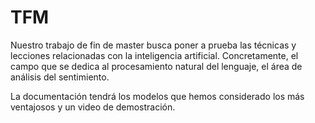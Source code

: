 # TFM

Nuestro trabajo de fin de master busca poner a prueba las técnicas y lecciones relacionadas con la inteligencia artificial. Concretamente, el campo que se dedica al procesamiento natural del lenguaje, el área de análisis del sentimiento. 

La documentación tendrá los modelos que hemos considerado los más ventajosos y un video de demostración. 
